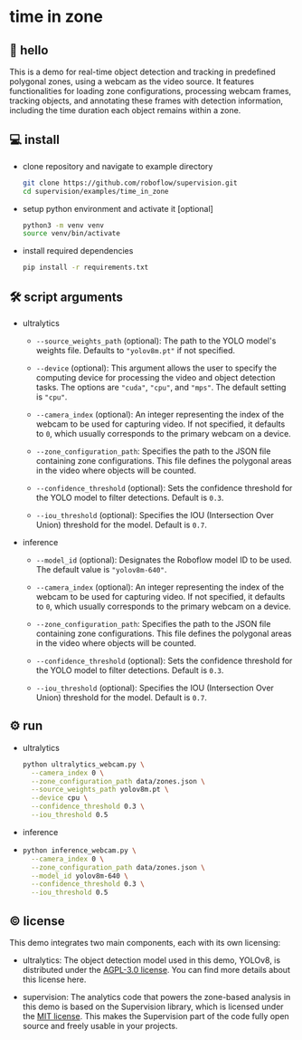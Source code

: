 # time in zone

## 👋 hello

This is a demo for real-time object detection and tracking in predefined polygonal 
zones, using a webcam as the video source. It features functionalities for loading zone 
configurations, processing webcam frames, tracking objects, and annotating these frames 
with detection information, including the time duration each object remains within a 
zone.

## 💻 install

- clone repository and navigate to example directory

  ```bash
  git clone https://github.com/roboflow/supervision.git
  cd supervision/examples/time_in_zone
  ```

- setup python environment and activate it [optional]

  ```bash
  python3 -m venv venv
  source venv/bin/activate
  ```

- install required dependencies

  ```bash
  pip install -r requirements.txt
  ```
  
## 🛠️ script arguments

- ultralytics

  - `--source_weights_path` (optional): The path to the YOLO model's weights file.
    Defaults to `"yolov8m.pt"` if not specified.
  - `--device` (optional): This argument allows the user to specify the computing device
    for processing the video and object detection tasks. The options are `"cuda"`, 
    `"cpu"`, and `"mps"`. The default setting is `"cpu"`.

  - `--camera_index` (optional): An integer representing the index of the webcam to be 
    used for capturing video. If not specified, it defaults to `0`, which usually 
    corresponds to the primary webcam on a device.
  - `--zone_configuration_path`: Specifies the path to the JSON file containing zone
    configurations. This file defines the polygonal areas in the video where objects will
    be counted.
  - `--confidence_threshold` (optional): Sets the confidence threshold for the YOLO model
    to filter detections. Default is `0.3`.
  - `--iou_threshold` (optional): Specifies the IOU (Intersection Over Union) threshold
    for the model. Default is `0.7`.

- inference

  - `--model_id` (optional): Designates the Roboflow model ID to be used. The default
    value is `"yolov8m-640"`.

  - `--camera_index` (optional): An integer representing the index of the webcam to be 
    used for capturing video. If not specified, it defaults to `0`, which usually 
    corresponds to the primary webcam on a device.
  - `--zone_configuration_path`: Specifies the path to the JSON file containing zone
    configurations. This file defines the polygonal areas in the video where objects will
    be counted.
  - `--confidence_threshold` (optional): Sets the confidence threshold for the YOLO model
    to filter detections. Default is `0.3`.
  - `--iou_threshold` (optional): Specifies the IOU (Intersection Over Union) threshold
    for the model. Default is `0.7`.

## ⚙️ run

- ultralytics

    ```bash
    python ultralytics_webcam.py \
      --camera_index 0 \
      --zone_configuration_path data/zones.json \
      --source_weights_path yolov8m.pt \
      --device cpu \
      --confidence_threshold 0.3 \
      --iou_threshold 0.5
    ```
  
- inference
- 
    ```bash
    python inference_webcam.py \
      --camera_index 0 \
      --zone_configuration_path data/zones.json \
      --model_id yolov8m-640 \
      --confidence_threshold 0.3 \
      --iou_threshold 0.5
    ```

## © license

This demo integrates two main components, each with its own licensing:

- ultralytics: The object detection model used in this demo, YOLOv8, is distributed
  under the [AGPL-3.0 license](https://github.com/ultralytics/ultralytics/blob/main/LICENSE).
  You can find more details about this license here.

- supervision: The analytics code that powers the zone-based analysis in this demo is
  based on the Supervision library, which is licensed under the
  [MIT license](https://github.com/roboflow/supervision/blob/develop/LICENSE.md). This
  makes the Supervision part of the code fully open source and freely usable in your
  projects.
